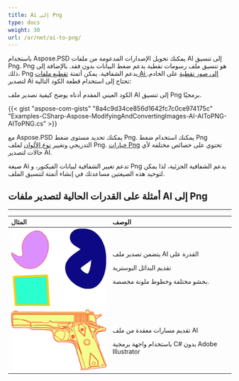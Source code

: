 ```yaml
---
title: Ai إلى Png
type: docs
weight: 30
url: /ar/net/ai-to-png/
---
```


باستخدام Aspose.PSD يمكنك تحويل الإصدارات المدعومة من ملفات AI إلى تنسيق Png. Png هو تنسيق ملف رسومات نقطية يدعم ضغط البيانات بدون فقد. بالإضافة إلى ذلك، Png يدعم الشفافية. يمكن أتمتة [تقطيع ملفات Ai إلى صور نقطية](/psd/ar/net/converting-ai-image-to-raster-format/) على الخادم. لتصدير Ai تحتاج إلى استخدام قطعة الكود التالية:

الكود العيني المقدم أدناه يوضح كيفية تصدير ملف AI إلى تنسيق Png برمجيًا.

{{< gist "aspose-com-gists" "8a4c9d34ce856d1642fc7c0ce974175c" "Examples-CSharp-Aspose-ModifyingAndConvertingImages-AI-AIToPNG-AIToPNG.cs" >}}

مع Aspose.PSD يمكنك تحديد مستوى ضغط Png. يمكنك استخدام ضغط Png التدريجي وتغيير [نوع الألوان](https://reference.aspose.com/psd/net/aspose.psd.imageoptions/pngoptions/properties/colortype) لملف Png. [خيارات Png](https://reference.aspose.com/psd/net/aspose.psd.imageoptions/pngoptions) تحتوي على خصائص مختلفة لأي حالات لتصدير AI.

صيغة Ai تدعم تغيير الشفافية لبيانات الفيكتور، و Png يدعم الشفافية الجزئية، لذا يمكن لتوحيد هذه الصيغتين مساعدتك في إنشاء أتمتة لتنسيق الملف.
## **أمثلة على القدرات الحالية لتصدير ملفات AI إلى Png**
-----

|**المثال**|**الوصف**|
| :- | :- |
|![todo:image_alt_text](ai-to-png_1.png)|<p>يتضمن تصدير ملف AI القدرة على</p><p>تقديم البدائل البوسترية</p><p>بحشو مختلفة وخطوط ملونة مخصصة.</p>|
|![todo:image_alt_text](ai-to-png_2.png)|<p>تقديم مسارات معقدة من ملف AI</p><p>باستخدام واجهة برمجية C# بدون Adobe Illustrator</p>|
